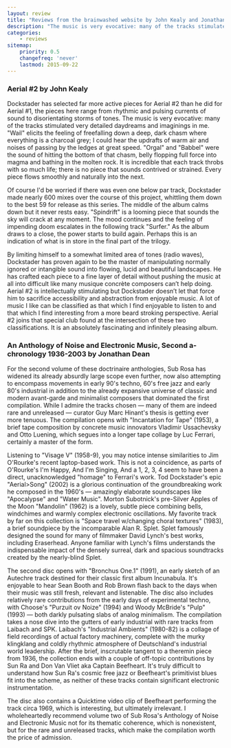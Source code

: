 ```yaml
---
layout: review
title: "Reviews from the brainwashed website by John Kealy and Jonathan Dean"
description: "The music is very evocative: many of the tracks stimulated very detailed daydreams and imaginings in me"
categories:
    - reviews
sitemap:
    priority: 0.5
    changefreq: 'never'
    lastmod: 2015-09-22
---
```


### Aerial #2 by John Kealy

Dockstader has selected far more active pieces for Aerial #2 than he did for Aerial #1, the pieces here range from rhythmic and pulsing currents of sound to disorientating storms of tones. The music is very evocative: many of the tracks stimulated very detailed daydreams and imaginings in me. "Wail" elicits the feeling of freefalling down a deep, dark chasm where everything is a charcoal grey; I could hear the updrafts of warm air and noises of passing by the ledges at great speed. "Orgal" and "Babbel" were the sound of hitting the bottom of that chasm, belly flopping full force into magma and bathing in the molten rock. It is incredible that each track throbs with so much life; there is no piece that sounds contrived or strained. Every piece flows smoothly and naturally into the next. 

Of course I'd be worried if there was even one below par track, Dockstader made nearly 600 mixes over the course of this project, whittling them down to the best 59 for release as this series. The middle of the album calms down but it never rests easy. "Spindrift" is a looming piece that sounds the sky will crack at any moment. The mood continues and the feeling of impending doom escalates in the following track "Surfer." As the album draws to a close, the power starts to build again. Perhaps this is an indication of what is in store in the final part of the trilogy.

By limiting himself to a somewhat limited area of tones (radio waves), Dockstader has proven again to be the master of manipulating normally ignored or intangible sound into flowing, lucid and beautiful landscapes. He has crafted each piece to a fine layer of detail without pushing the music at all into difficult like many musique concrète composers can’t help doing. Aerial #2 is intellectually stimulating but Dockstader doesn’t let that force him to sacrifice accessibility and abstraction from enjoyable music. A lot of music I like can be classified as that which I find enjoyable to listen to and that which I find interesting from a more beard stroking perspective. Aerial #2 joins that special club found at the intersection of these two classifications. It is an absolutely fascinating and infinitely pleasing album.

[//]: <> (http://www.brainwashed.com/index.php?option=com_content&task=view&id=4389&Itemid=64 15/01/2006)

### An Anthology of Noise and Electronic Music, Second a-chronology 1936-2003 by Jonathan Dean

For the second volume of these doctrinaire anthologies, Sub Rosa has widened its already absurdly large scope even further, now also attempting to encompass movements in early 90's techno, 60's free jazz and early 80's industrial in addition to the already expansive universe of classic and modern avant-garde and minimalist composers that dominated the first compilation. While I admire the tracks chosen — many of them are indeed rare and unreleased — curator Guy Marc Hinant's thesis is getting ever more tenuous. The compilation opens with "Incantation for Tape" (1953), a brief tape composition by concrete music innovators Vladimir Ussachevsky and Otto Luening, which segues into a longer tape collage by Luc Ferrari, certainly a master of the form. 

Listening to "Visage V" (1958-9), you may notice intense similarities to Jim O'Rourke's recent laptop-based work. This is not a coincidence, as parts of O'Rourke's I'm Happy, And I'm Singing, And a 1, 2, 3, 4 seem to have been a direct, unacknowledged "homage" to Ferrari's work. Tod Dockstader's epic "Aerial>Song" (2002) is a glorious continuation of the groundbreaking work he composed in the 1960's — amazingly elaborate soundscapes like "Apocalypse" and "Water Music". Morton Subotnick's pre-Silver Apples of the Moon "Mandolin" (1962) is a lovely, subtle piece combining bells, windchimes and warmly complex electronic oscillations. My favorite track by far on this collection is "Space travel w/changing choral textures" (1983), a brief soundpiece by the incomparable Alan R. Splet. Splet famously designed the sound for many of filmmaker David Lynch's best works, including Eraserhead. Anyone familiar with Lynch's films understands the indispensable impact of the densely surreal, dark and spacious soundtracks created by the nearly-blind Splet. 

The second disc opens with "Bronchus One.1" (1991), an early sketch of an Autechre track destined for their classic first album Incunabula. It's enjoyable to hear Sean Booth and Rob Brown flash back to the days when their music was still fresh, relevant and listenable. The disc also includes relatively rare contributions from the early days of experimental techno, with Choose's "Purzuit ov Noize" (1994) and Woody McBride's "Pulp" (1993) — both darkly pulsating slabs of analog minimalism. The compilation takes a nose dive into the gutters of early industrial with rare tracks from Laibach and SPK. Laibach's "Industrial Ambients" (1980-82) is a collage of field recordings of actual factory machinery, complete with the murky klingklang and coldly rhythmic atmosphere of Deutschland's industrial world leadership. After the brief, inscrutable tangent to a theremin piece from 1936, the collection ends with a couple of off-topic contributions by Sun Ra and Don Van Vliet aka Captain Beefheart. It's truly difficult to understand how Sun Ra's cosmic free jazz or Beefheart's primitivist blues fit into the scheme, as neither of these tracks contain significant electronic instrumentation. 

The disc also contains a Quicktime video clip of Beefheart performing the track circa 1969, which is interesting, but ultimately irrelevant. I wholeheartedly recommend volume two of Sub Rosa's Anthology of Noise and Electronic Music not for its thematic coherence, which is nonexistent, but for the rare and unreleased tracks, which make the compilation worth the price of admission. 

[//]: <> (http://brainwashed.com/index.php?option=com_content&task=view&id=2754&Itemid=64 13/09/2003)
